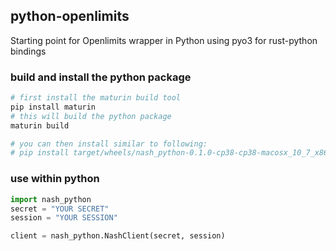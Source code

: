 ## python-openlimits

Starting point for Openlimits wrapper in Python using pyo3 for rust-python bindings

### build and install the python package

```bash
# first install the maturin build tool
pip install maturin
# this will build the python package 
maturin build

# you can then install similar to following:
# pip install target/wheels/nash_python-0.1.0-cp38-cp38-macosx_10_7_x86_64.whl
```

### use within python

```python
import nash_python
secret = "YOUR SECRET"
session = "YOUR SESSION"

client = nash_python.NashClient(secret, session)
```
